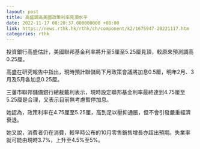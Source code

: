 ```yaml
---
layout: post
title: 高盛調高美國政策利率見頂水平
date: 2022-11-17 08:20:37.000000000 +08:00
link: https://news.rthk.hk/rthk/ch/component/k2/1675947-20221117.htm
categories: rthk
---
```


投資銀行高盛估計，美國聯邦基金利率將升至5厘至5.25厘見頂，較原來預測調高0.25厘。

高盛在研究報告中指出，現時預計聯儲局下月政策會議將加息0.5厘，明年2月、3月及5月各加息0.25厘。

三藩市聯邦儲備銀行總裁戴利表示，現時設定聯邦基金利率最終達到4.75厘至5.25厘是合理，又表示目前無考慮暫停加息。

她認為，政策利率在4.75厘至5.25厘，高到足以壓抑通脹，但不會引發嚴重經濟衰退。

她又說，消費者仍在消費，較早時公布的10月零售銷售增長亦超出預期。失業率就可能由現時3.7%，上升至4.5%至5%。
